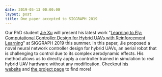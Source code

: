 ```yaml
---
date: 2019-05-13 00:00:00
layout: post
title: One paper accepted to SIGGRAPH 2019
---
```


Our PhD student [Jie Xu](https://people.csail.mit.edu/jiex/) will present his latest work "[Learning to Fly: Computational Controller Design for Hybrid UAVs with Reinforcement Learning](learning-fly-computational-controller-design-hybrid-uavs-reinforcement-learning.html)" at SIGGRAPH 2019 this summer. In this paper, Jie proposed a novel neural network controller design for hybrid UAVs, an aerial robot that is challenging to control due to its complex aerodynamic effects. His method allows us to directly apply a controller trained in simulation to real hybrid UAV hardware without any modification. Checkout [his website](https://people.csail.mit.edu/jiex/) and [the project page](learning-fly-computational-controller-design-hybrid-uavs-reinforcement-learning.html) to find more!
